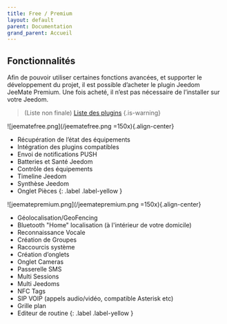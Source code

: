 ```yaml
---
title: Free / Premium
layout: default
parent: Documentation
grand_parent: Accueil
---
```


## Fonctionnalités

Afin de pouvoir utiliser certaines fonctions avancées, et supporter le développement du projet, il est possible d’acheter le plugin Jeedom JeeMate Premium. Une fois acheté, il n’est pas nécessaire de l’installer sur votre Jeedom.

> (Liste non finale)
[Liste des plugins](/fr/doc/plugins)
{.is-warning}


![jeematefree.png](/jeematefree.png =150x){.align-center}
- Récupération de l’état des équipements
- Intégration des plugins compatibles
- Envoi de notifications PUSH
- Batteries et Santé Jeedom
- Contrôle des équipements
- Timeline Jeedom
- Synthèse Jeedom
- Onglet Pièces
{: .label .label-yellow }




![jeematepremium.png](/jeematepremium.png =150x){.align-center}
- Géolocalisation/GeoFencing
- Bluetooth "Home" localisation (à l'intérieur de votre domicile)
- Reconnaissance Vocale
- Création de Groupes
- Raccourcis système
- Création d’onglets
- Onglet Cameras
- Passerelle SMS
- Multi Sessions
- Multi Jeedoms
- NFC Tags
- SIP VOIP (appels audio/vidéo, compatible Asterisk etc)
- Grille plan
- Editeur de routine
{: .label .label-yellow }






